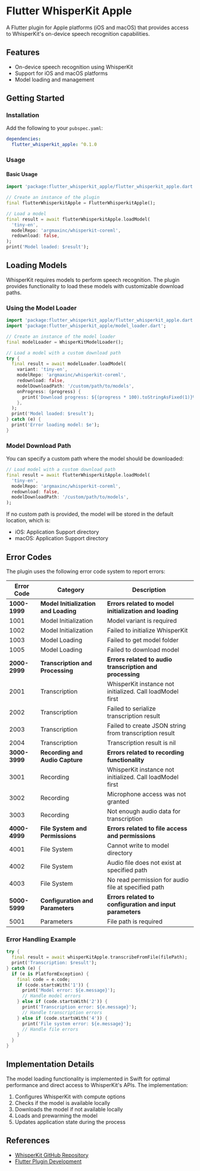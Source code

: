# Flutter WhisperKit Apple

A Flutter plugin for Apple platforms (iOS and macOS) that provides access to WhisperKit's on-device speech recognition capabilities.

## Features

- On-device speech recognition using WhisperKit
- Support for iOS and macOS platforms
- Model loading and management

## Getting Started

### Installation

Add the following to your `pubspec.yaml`:

```yaml
dependencies:
  flutter_whisperkit_apple: ^0.1.0
```

### Usage

#### Basic Usage

```dart
import 'package:flutter_whisperkit_apple/flutter_whisperkit_apple.dart';

// Create an instance of the plugin
final flutterWhisperkitApple = FlutterWhisperkitApple();

// Load a model
final result = await flutterWhisperkitApple.loadModel(
  'tiny-en',
  modelRepo: 'argmaxinc/whisperkit-coreml',
  redownload: false,
);
print('Model loaded: $result');
```

## Loading Models

WhisperKit requires models to perform speech recognition. The plugin provides functionality to load these models with customizable download paths.

### Using the Model Loader

```dart
import 'package:flutter_whisperkit_apple/flutter_whisperkit_apple.dart';
import 'package:flutter_whisperkit_apple/model_loader.dart';

// Create an instance of the model loader
final modelLoader = WhisperKitModelLoader();

// Load a model with a custom download path
try {
  final result = await modelLoader.loadModel(
    variant: 'tiny-en',
    modelRepo: 'argmaxinc/whisperkit-coreml',
    redownload: false,
    modelDownloadPath: '/custom/path/to/models',
    onProgress: (progress) {
      print('Download progress: ${(progress * 100).toStringAsFixed(1)}%');
    },
  );
  print('Model loaded: $result');
} catch (e) {
  print('Error loading model: $e');
}
```

### Model Download Path

You can specify a custom path where the model should be downloaded:

```dart
// Load model with a custom download path
final result = await flutterWhisperkitApple.loadModel(
  'tiny-en',
  modelRepo: 'argmaxinc/whisperkit-coreml',
  redownload: false,
  modelDownloadPath: '/custom/path/to/models',
);
```

If no custom path is provided, the model will be stored in the default location, which is:
- iOS: Application Support directory
- macOS: Application Support directory

## Error Codes

The plugin uses the following error code system to report errors:

| Error Code | Category | Description |
|------------|----------|-------------|
| **1000-1999** | **Model Initialization and Loading** | **Errors related to model initialization and loading** |
| 1001 | Model Initialization | Model variant is required |
| 1002 | Model Initialization | Failed to initialize WhisperKit |
| 1003 | Model Loading | Failed to get model folder |
| 1005 | Model Loading | Failed to download model |
| **2000-2999** | **Transcription and Processing** | **Errors related to audio transcription and processing** |
| 2001 | Transcription | WhisperKit instance not initialized. Call loadModel first |
| 2002 | Transcription | Failed to serialize transcription result |
| 2003 | Transcription | Failed to create JSON string from transcription result |
| 2004 | Transcription | Transcription result is nil |
| **3000-3999** | **Recording and Audio Capture** | **Errors related to recording functionality** |
| 3001 | Recording | WhisperKit instance not initialized. Call loadModel first |
| 3002 | Recording | Microphone access was not granted |
| 3003 | Recording | Not enough audio data for transcription |
| **4000-4999** | **File System and Permissions** | **Errors related to file access and permissions** |
| 4001 | File System | Cannot write to model directory |
| 4002 | File System | Audio file does not exist at specified path |
| 4003 | File System | No read permission for audio file at specified path |
| **5000-5999** | **Configuration and Parameters** | **Errors related to configuration and input parameters** |
| 5001 | Parameters | File path is required |

### Error Handling Example

```dart
try {
  final result = await whisperKitApple.transcribeFromFile(filePath);
  print('Transcription: $result');
} catch (e) {
  if (e is PlatformException) {
    final code = e.code;
    if (code.startsWith('1')) {
      print('Model error: ${e.message}');
      // Handle model errors
    } else if (code.startsWith('2')) {
      print('Transcription error: ${e.message}');
      // Handle transcription errors
    } else if (code.startsWith('4')) {
      print('File system error: ${e.message}');
      // Handle file errors
    }
  }
}
```

## Implementation Details

The model loading functionality is implemented in Swift for optimal performance and direct access to WhisperKit's APIs. The implementation:

1. Configures WhisperKit with compute options
2. Checks if the model is available locally
3. Downloads the model if not available locally
4. Loads and prewarming the model
5. Updates application state during the process

## References

- [WhisperKit GitHub Repository](https://github.com/argmaxinc/WhisperKit)
- [Flutter Plugin Development](https://docs.flutter.dev/packages-and-plugins/developing-packages)
